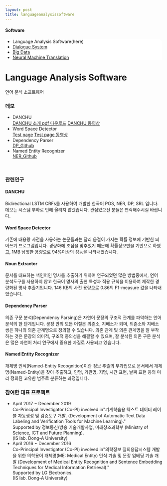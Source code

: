 ```yaml
---
layout: post
title: languageanalysissoftware
---
```

<h4>Software</h4>
 <div class="linklink" style = "background-color:#ffffff;border-radius:0 15px">
          <ul class="posts-list">
           <li>Language Analysis Software(here)
           </li>
           <li class="post-link">
                <a class="post-title" href="https://islab631.github.io/Software/dialoguesystem/">Dialogue System</a>
           </li>
           <li class="post-link">
                <a class="post-title" href="https://islab631.github.io/Software/bigdata/">Big Data</a>
           </li>
           <li class="post-link">
                <a class="post-title" href="https://islab631.github.io/Software/neuralmachinetranslation/">Neural Machine Translation</a>
           </li>
          </ul>
  </div>


<div class="post">
  <h1 class="pageTitle">Language Analysis Software</h1>	
  <p class="meta">언어 분석 소프트웨어</p>
</div> 

### 데모
* DANCHU<br>
  [DANCHU 소개 pdf 다운로드][danchupdf] [DANCHU 동영상][danchumv]
* Word Space Detector<br>
  [Test page][wordspace] [Test page 동영상][wordspacemv]
* Dependency Parser <br>
  [DP_Github][dp]
* Named Entity Recognizer <br>
  [NER_Github][ner]
<br>

### 관련연구
#### DANCHU 
Bidirectional LSTM CRFs를 사용하여 개발한 한국어 POS, NER, DP, SRL 입니다. 데모는 시스템 부하로 인해 올리지 않겠습니다. 관심있으신 분들은 연락해주시길 바랍니다.

#### Word Space Detector 
기존에 대용량 사전을 사용하는 논문들과는 달리 음절이 가지는 확률 정보에 기반한 띄어쓰기 프로그램입니다. 경량화에 초점을 맞추었기 때문에 확률정보만을 기반으로 하였고, 1MB 남짓한 용량으로 94%이상의 성능을 나타내었습니다.

#### Noun Extractor 
문서를 대표하는 색인어인 명사를 추출하기 위하여 연구되었던 많은 방법중에서, 언어 분석도구를 사용하지 않고 한국어 명사의 출현 특성과 적용 규칙을 이용하여 제작한 경량화된 명사 추출기입니다. 146 KB의 사전 용량으로 0.86의 F1-measure 값을 나타내었습니다.

#### Dependency Parser 
의존 구문 분석(Dependency Parsing)은 자연어 문장의 구조적 관계를 파악하는 언어 분석의 한 단계입니다. 문장 안의 모든 어절은 의존소, 지배소가 되며, 의존소와 지배소 쌍은 하나의 의존 관계명으로 정의할 수 있습니다. 의존 관계 및 의존 관계명을 잘 부착하는 것은 문장의 의미적, 구조적 중의성을 해결할 수 있으며, 잘 분석된 의존 구문 분석은 많은 자연어 처리 연구에서 중요한 자질로 사용되고 있습니다.

####  Named Entity Recognizer 
개체명 인식(Named-Entity Recognition)이란 정보 추출의 부과업으로 문서에서 개체명(Named-Entity)을 찾아 추출하고, 인명, 기관명, 지명, 시간 표현, 날짜 표현 등의 미리 정의된 고유한 범주로 분류하는 과정입니다.
<br>

### 참여한 대표 프로젝트
* April 2017 ~ December 2019<br> 
 Co-Principal Investigator (Co-PI) involved in"기계학습용 텍스트 데이터 레이블 자동생성 및 검증도구 개발. (Development of Automatic Text Data Labeling and Verification Tools for Machine Learning)."<br>
 Supported by 정보통신/방송 기술개발사업, 미래창조과학부 (Ministry of Science, ICT and Future Planning).<br>
 (IS lab. Dong-A University)
 * April 2016 ~ December 2016 <br>
  Co-Principal Investigator (Co-PI) involved in"의학정보 질의응답시스템 개발을 위한 의학용어 개체명(ME: Medical Entity) 인식 기술 및 문장 임베딩 기술 개발 (Development of Medical Entity Recognition and Sentence Embedding Techniques for Medical Information Retrieval)."<br>
  Supported by LG Electronics.<br>
  (IS lab. Dong-A University)


[danchumv]: http://dais.donga.ac.kr/files/dais/board/univislab/Danchu(0).zip
[danchupdf]:  http://dais.donga.ac.kr/files/dais/board/univislab/DANCHU-2.pdf
[wordspacemv]:  https://dais.donga.ac.kr/files/dais/board/univislab/Spacing.zip
[wordspace]:  demo_word_space_detector.jsp
[dp]:  https://github.com/sgnlplabeling/nlp_labeling/tree/master/donga/torch_dp_system
[ner]:  https://github.com/sgnlplabeling/nlp_labeling/tree/master/donga/NER


